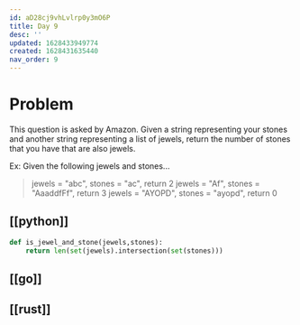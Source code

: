 ```yaml
---
id: aD28cj9vhLvlrp0y3mO6P
title: Day 9
desc: ''
updated: 1628433949774
created: 1628431635440
nav_order: 9
---
```


# Problem
This question is asked by Amazon.
Given a string representing your stones and another string representing a list of jewels, return the number of stones that you have that are also jewels.

Ex: Given the following jewels and stones...

> jewels = "abc", stones = "ac", return 2
> jewels = "Af", stones = "AaaddfFf", return 3
> jewels = "AYOPD", stones = "ayopd", return 0

## [[python]]

```python
def is_jewel_and_stone(jewels,stones):
    return len(set(jewels).intersection(set(stones)))
```

## [[go]]

## [[rust]]

